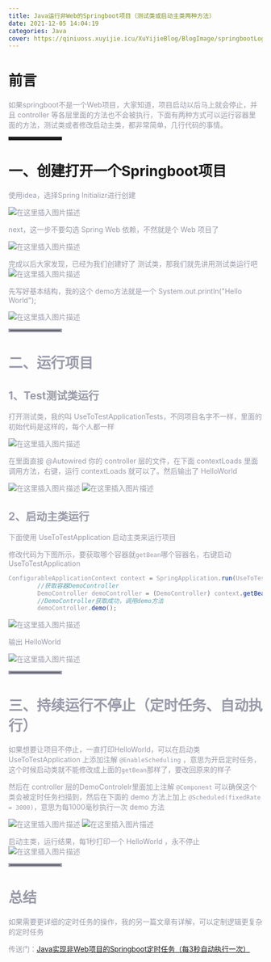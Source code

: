 ```yaml
---
title: Java运行非Web的Springboot项目（测试类或启动主类两种方法）
date: 2021-12-05 14:04:19
categories: Java
cover: https://qiniuoss.xuyijie.icu/XuYijieBlog/BlogImage/springbootLogo.jpeg
---
```

# 前言

<font color=#999AAA >如果springboot不是一个Web项目，大家知道，项目启动以后马上就会停止，并且 controller 等各层里面的方法也不会被执行，下面有两种方式可以运行容器里面的方法，测试类或者修改启动主类，都非常简单，几行代码的事情。</font>

<hr style=" border:solid; width:100px; height:1px;" color=#000000 size=1">


# 一、创建打开一个Springboot项目


<font color=#999AAA >使用idea，选择Spring Initializr进行创建

![在这里插入图片描述](https://img-blog.csdnimg.cn/07361c4ca30145b7bc58107476585501.png?x-oss-process=image/watermark,type_d3F5LXplbmhlaQ,shadow_50,text_Q1NETiBA57mB5Y2O5bC95aS05ruh5piv5q6H,size_19,color_FFFFFF,t_70,g_se,x_16)


<font color=#999AAA >next，这一步不要勾选 Spring Web 依赖，不然就是个 Web 项目了


![在这里插入图片描述](https://img-blog.csdnimg.cn/d1032ccb3a1a4827b422ab242caf69ed.png?x-oss-process=image/watermark,type_d3F5LXplbmhlaQ,shadow_50,text_Q1NETiBA57mB5Y2O5bC95aS05ruh5piv5q6H,size_19,color_FFFFFF,t_70,g_se,x_16)

<font color=#999AAA >完成以后大家发现，已经为我们创建好了 测试类，那我们就先讲用测试类运行吧
![在这里插入图片描述](https://img-blog.csdnimg.cn/eca9128425e04561930badf4c9024424.png?x-oss-process=image/watermark,type_d3F5LXplbmhlaQ,shadow_50,text_Q1NETiBA57mB5Y2O5bC95aS05ruh5piv5q6H,size_17,color_FFFFFF,t_70,g_se,x_16)

<font color=#999AAA >先写好基本结构，我的这个 demo方法就是一个 System.out.println("Hello World");

![在这里插入图片描述](https://img-blog.csdnimg.cn/fcd80ca0340448bcbd76b61b5faf32c5.png?x-oss-process=image/watermark,type_d3F5LXplbmhlaQ,shadow_50,text_Q1NETiBA57mB5Y2O5bC95aS05ruh5piv5q6H,size_20,color_FFFFFF,t_70,g_se,x_16)
<hr style=" border:solid; width:100px; height:1px;" color=#000000 size=1">

# 二、运行项目


##  1、Test测试类运行
<font color=#999AAA >打开测试类，我的叫 UseToTestApplicationTests，不同项目名字不一样，里面的初始代码是这样的，每个人都一样

![在这里插入图片描述](https://img-blog.csdnimg.cn/3f0a8286a0cf403eab4163ba8ba754fa.png?x-oss-process=image/watermark,type_d3F5LXplbmhlaQ,shadow_50,text_Q1NETiBA57mB5Y2O5bC95aS05ruh5piv5q6H,size_20,color_FFFFFF,t_70,g_se,x_16)


<font color=#999AAA >在里面直接 @Autowired 你的 controller 层的文件，在下面 contextLoads 里面调用方法，右键，运行 contextLoads 就可以了。然后输出了 HelloWorld

![在这里插入图片描述](https://img-blog.csdnimg.cn/15bb9b7a8cdb4327a96e58fc3724dc95.png?x-oss-process=image/watermark,type_d3F5LXplbmhlaQ,shadow_50,text_Q1NETiBA57mB5Y2O5bC95aS05ruh5piv5q6H,size_20,color_FFFFFF,t_70,g_se,x_16)
![在这里插入图片描述](https://img-blog.csdnimg.cn/4a0ea43f8edb4c2d99ad73296b646665.png?x-oss-process=image/watermark,type_d3F5LXplbmhlaQ,shadow_50,text_Q1NETiBA57mB5Y2O5bC95aS05ruh5piv5q6H,size_20,color_FFFFFF,t_70,g_se,x_16)

##  2、启动主类运行

<font color=#999AAA >下面使用 UseToTestApplication 启动主类来运行项目

<font color=#999AAA >修改代码为下图所示，要获取哪个容器就`getBean`哪个容器名，右键启动 UseToTestApplication

```java
ConfigurableApplicationContext context = SpringApplication.run(UseToTestApplication.class, args);
        //获取容器DemoController
        DemoController demoController = (DemoController) context.getBean("demoController");
        //DemoController获取成功，调用demo方法
        demoController.demo();
```
![在这里插入图片描述](https://img-blog.csdnimg.cn/3deaecf4106b4486ac60b7a6d088ed01.png?x-oss-process=image/watermark,type_d3F5LXplbmhlaQ,shadow_50,text_Q1NETiBA57mB5Y2O5bC95aS05ruh5piv5q6H,size_20,color_FFFFFF,t_70,g_se,x_16)

<font color=#999AAA >输出 HelloWorld

![在这里插入图片描述](https://img-blog.csdnimg.cn/1fa3647e27254e5b81d7caf1e78aaf0a.png?x-oss-process=image/watermark,type_d3F5LXplbmhlaQ,shadow_50,text_Q1NETiBA57mB5Y2O5bC95aS05ruh5piv5q6H,size_20,color_FFFFFF,t_70,g_se,x_16)

<hr style=" border:solid; width:100px; height:1px;" color=#000000 size=1">


# 三、持续运行不停止（定时任务、自动执行）

<font color=#999AAA >如果想要让项目不停止，一直打印HelloWorld，可以在启动类 UseToTestApplication  上添加注解 `@EnableScheduling` ，意思为开启定时任务，这个时候启动类就不能修改成上面的`getBean`那样了，要改回原来的样子

<font color=#999AAA >然后在 controller 层的DemoControlelr里面加上注解 `@Component` 可以确保这个类会被定时任务扫描到，然后在下面的 demo 方法上加上 `@Scheduled(fixedRate = 3000)`，意思为每1000毫秒执行一次 demo 方法


![在这里插入图片描述](https://img-blog.csdnimg.cn/460bdd6856dd47e78e0d37e425fd4605.png?x-oss-process=image/watermark,type_d3F5LXplbmhlaQ,shadow_50,text_Q1NETiBA57mB5Y2O5bC95aS05ruh5piv5q6H,size_20,color_FFFFFF,t_70,g_se,x_16)
![在这里插入图片描述](https://img-blog.csdnimg.cn/5eeabfbc0e5846bab3b4fb8836edbb2b.png?x-oss-process=image/watermark,type_d3F5LXplbmhlaQ,shadow_50,text_Q1NETiBA57mB5Y2O5bC95aS05ruh5piv5q6H,size_20,color_FFFFFF,t_70,g_se,x_16)


<font color=#999AAA >启动主类，运行结果，每1秒打印一个 HelloWorld ，永不停止
![在这里插入图片描述](https://img-blog.csdnimg.cn/0bc1d66c0f9748e487be16c5c0eb8f82.png?x-oss-process=image/watermark,type_d3F5LXplbmhlaQ,shadow_50,text_Q1NETiBA57mB5Y2O5bC95aS05ruh5piv5q6H,size_20,color_FFFFFF,t_70,g_se,x_16)

<hr style=" border:solid; width:100px; height:1px;" color=#000000 size=1">

# 总结
<font color=#999AAA >如果需要更详细的定时任务的操作，我的另一篇文章有详解，可以定制逻辑更复杂的定时任务

传送门：[Java实现非Web项目的Springboot定时任务（每3秒自动执行一次）](https://blog.csdn.net/qq_48922459/article/details/121687993?spm=1001.2014.3001.5501)
